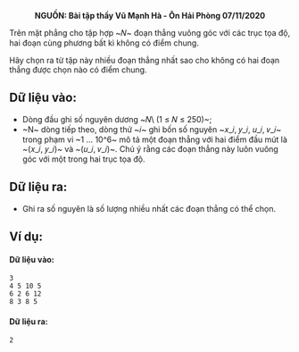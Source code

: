 **<center>NGUỒN: Bài tập thầy Vũ Mạnh Hà - Ôn Hải Phòng 07/11/2020</center>**

Trên mặt phẳng cho tập hợp ~𝑁~ đoạn thẳng vuông góc với các trục tọa độ, hai đoạn cùng phương bất kì không có điểm chung.

Hãy chọn ra từ tập này nhiều đoạn thẳng nhất sao cho không có hai đoạn thẳng được chọn nào có điểm chung.

## Dữ liệu vào:
- Dòng đầu ghi số nguyên dương ~𝑁\ (1 ≤ 𝑁 ≤ 250)~;
- ~N~ dòng tiếp theo, dòng thứ ~𝑖~ ghi bốn số nguyên ~𝑥_𝑖, 𝑦_𝑖, 𝑢_𝑖, 𝑣_𝑖~ trong phạm vi ~1 … 10^6~ mô tả một đoạn thẳng với hai điểm đầu mút là ~(𝑥_𝑖, 𝑦_𝑖)~ và ~(𝑢_𝑖, 𝑣_𝑖)~. Chú ý rằng các đoạn thẳng này luôn vuông góc với một trong hai trục tọa độ.

## Dữ liệu ra:
- Ghi ra số nguyên là số lượng nhiều nhất các đoạn thẳng có thể chọn.

## Ví dụ:
#### Dữ liệu vào:
```
3
4 5 10 5
6 2 6 12
8 3 8 5
```

#### Dữ liệu ra:
```
2
```
